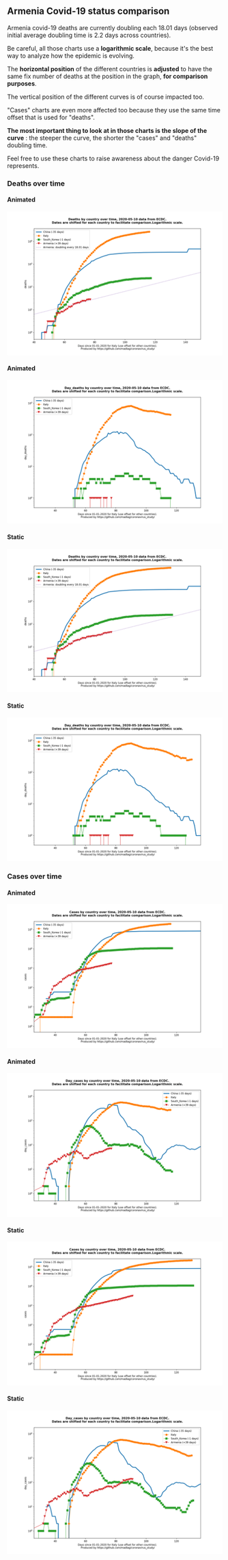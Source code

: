 ## Armenia Covid-19 status comparison 

Armenia covid-19 deaths are currently doubling each 18.01 days (observed initial average doubling time is 2.2 days across countries).



Be careful, all those charts use a **logarithmic scale**, because it's the best way to analyze how the epidemic is evolving.
 
The **horizontal position** of the different countries is **adjusted** to have the same fix number of deaths at the position in the graph, **for comparison purposes**.

The vertical position of the different curves is of course impacted too.

"Cases" charts are even more affected too because they use the same time offset that is used for "deaths".

**The most important thing to look at in those charts is the slope of the curve** : the steeper the curve, the shorter the "cases" and "deaths" doubling time.

Feel free to use these charts to raise awareness about the danger Covid-19 represents. 


 
### Deaths over time
 
#### Animated
![Armenia covid-19 deaths animated chart](https://raw.githubusercontent.com/madlag/coronavirus_study/master/notebooks/graphs/2020-05-10/countries/Armenia/2020-05-10_Armenia_deaths.gif "Armenia covid-19 deaths animated chart")   
 
#### Animated
![Armenia covid-19 daily deaths animated chart](https://raw.githubusercontent.com/madlag/coronavirus_study/master/notebooks/graphs/2020-05-10/countries/Armenia/2020-05-10_Armenia_day_deaths.gif "Armenia covid-19 day_deaths animated chart")   
 
#### Static
![Armenia covid-19 deaths static chart](https://raw.githubusercontent.com/madlag/coronavirus_study/master/notebooks/graphs/2020-05-10/countries/Armenia/2020-05-10_Armenia_deaths.png "Armenia covid-19 deaths static chart")   
 
#### Static
![Armenia covid-19 daily deaths static chart](https://raw.githubusercontent.com/madlag/coronavirus_study/master/notebooks/graphs/2020-05-10/countries/Armenia/2020-05-10_Armenia_day_deaths.png "Armenia covid-19 day_deaths static chart")   

 
### Cases over time
 
#### Animated
![Armenia covid-19 cases animated chart](https://raw.githubusercontent.com/madlag/coronavirus_study/master/notebooks/graphs/2020-05-10/countries/Armenia/2020-05-10_Armenia_cases.gif "Armenia covid-19 cases animated chart")   
 
#### Animated
![Armenia covid-19 daily cases animated chart](https://raw.githubusercontent.com/madlag/coronavirus_study/master/notebooks/graphs/2020-05-10/countries/Armenia/2020-05-10_Armenia_day_cases.gif "Armenia covid-19 day_cases animated chart")   
 
#### Static
![Armenia covid-19 cases static chart](https://raw.githubusercontent.com/madlag/coronavirus_study/master/notebooks/graphs/2020-05-10/countries/Armenia/2020-05-10_Armenia_cases.png "Armenia covid-19 cases static chart")   
 
#### Static
![Armenia covid-19 daily cases static chart](https://raw.githubusercontent.com/madlag/coronavirus_study/master/notebooks/graphs/2020-05-10/countries/Armenia/2020-05-10_Armenia_day_cases.png "Armenia covid-19 day_cases static chart")   

